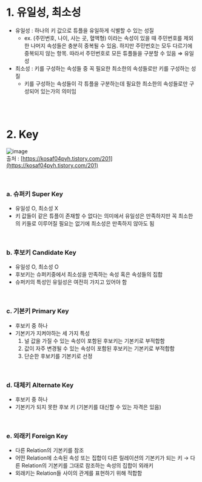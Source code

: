 # 1. 유일성, 최소성

- 유일성 : 하나의 키 값으로 튜플을 유일하게 식별할 수 있는 성질
    - ex. (주민번호, 나이, 사는 곳, 혈액형) 이라는 속성이 있을 때 주민번호를 제외한 나머지 속성들은 충분히 중복될 수 있음. 하지만 주민번호는 모두 다르기에 중복되지 않는 항목. 따라서 주민번호로 모든 튜플들을 구분할 수 있음 ⇒ 유일성
- 최소성 : 키를 구성하는 속성들 중 꼭 필요한 최소한의 속성들로만 키를 구성하는 성질
    - 키를 구성하는 속성들이 각 튜플을 구분하는데 필요한 최소한의 속성들로만 구성되어 있는가의 의미임
    
<br/><br/>

# 2. Key

![image](https://user-images.githubusercontent.com/100047095/185764214-1620fa79-2537-4153-97c5-e1b69f543423.png)
<br/>
출처 : [https://kosaf04pyh.tistory.com/201](https://kosaf04pyh.tistory.com/201)

<br/>

### a. 슈퍼키 ****Super Key****

- 유일성 O, 최소성 X
- 키 값들이 같은 튜플이 존재할 수 없다는 의미에서 유일성은 만족하지만 꼭 최소한의 키들로 이루어질 필요는 없기에 최소성은 만족하지 않아도 됨

<br/>

### b. 후보키 ****Candidate Key****

- 유일성 O, 최소성 O
- 후보키는 슈퍼키중에서 최소성을 만족하는 속성 혹은 속성들의 집합
- 슈퍼키의 특성인 유일성은 여전히 가지고 있어야 함

<br/>

### c. 기본키 ****Primary Key****

- 후보키 중 하나
- 기본키가 지켜야하는 세 가지 특성
    1. 널 값을 가질 수 있는 속성이 포함된 후보키는 기본키로 부적합함
    2. 값이 자주 변경될 수 있는 속성이 포함된 후보키는 기본키로 부적합함
    3. 단순한 후보키를 기본키로 선정 

<br/>

### d. 대체키 ****Alternate Key****

- 후보키 중 하나
- 기본키가 되지 못한 후보 키 (기본키를 대신할 수 있는 자격은 있음)

<br/>

### e. 외래키 ****Foreign Key****

- 다른 Relation의 기본키를 참조
- 어떤 Relation에 소속된 속성 또는 집합이 다른 릴레이션의 기본키가 되는 키 → 다른 Relation의 기본키를 그대로 참조하는 속성의 집합이 외래키
- 외래키는 Relation들 사이의 관계를 표현하기 위해 적합함
